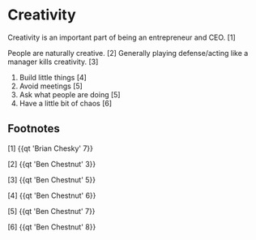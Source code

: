 # Creativity

Creativity is an important part of being an entrepreneur and CEO. [1]

People are naturally creative. [2] Generally playing defense/acting like a manager kills creativity. [3]

1. Build little things [4]
2. Avoid meetings [5]
3. Ask what people are doing [5]
4. Have a little bit of chaos [6]

## Footnotes

[1] {{qt 'Brian Chesky' 7}}

[2] {{qt 'Ben Chestnut' 3}}

[3] {{qt 'Ben Chestnut' 5}}

[4] {{qt 'Ben Chestnut' 6}}

[5] {{qt 'Ben Chestnut' 7}}

[6] {{qt 'Ben Chestnut' 8}}